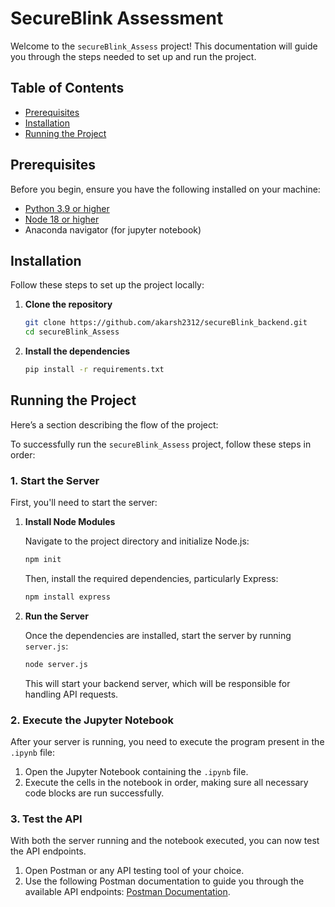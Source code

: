 # SecureBlink Assessment

Welcome to the `secureBlink_Assess` project! This documentation will guide you through the steps needed to set up and run the project.

## Table of Contents

- [Prerequisites](#prerequisites)
- [Installation](#installation)
- [Running the Project](#running-the-project)


## Prerequisites

Before you begin, ensure you have the following installed on your machine:

- [Python 3.9 or higher](https://www.python.org/downloads/)
- [Node 18 or higher](https://nodejs.org/en/download/package-manager)
- Anaconda navigator (for jupyter notebook)

## Installation

Follow these steps to set up the project locally:

1. **Clone the repository**

   ```bash
   git clone https://github.com/akarsh2312/secureBlink_backend.git
   cd secureBlink_Assess
   ```


3. **Install the dependencies**

   ```bash
   pip install -r requirements.txt
   ```

## Running the Project

Here’s a section describing the flow of the project:

To successfully run the `secureBlink_Assess` project, follow these steps in order:

### 1. Start the Server

First, you'll need to start the server:

1. **Install Node Modules**

   Navigate to the project directory and initialize Node.js:

   ```bash
   npm init
   ```

   Then, install the required dependencies, particularly Express:

   ```bash
   npm install express
   ```

2. **Run the Server**

   Once the dependencies are installed, start the server by running `server.js`:

   ```bash
   node server.js
   ```

   This will start your backend server, which will be responsible for handling API requests.

### 2. Execute the Jupyter Notebook

After your server is running, you need to execute the program present in the `.ipynb` file:

1. Open the Jupyter Notebook containing the `.ipynb` file.
2. Execute the cells in the notebook in order, making sure all necessary code blocks are run successfully.

### 3. Test the API

With both the server running and the notebook executed, you can now test the API endpoints.

1. Open Postman or any API testing tool of your choice.
2. Use the following Postman documentation to guide you through the available API endpoints: [Postman Documentation](https://documenter.getpostman.com/view/37752379/2sA3s9D8ab).
